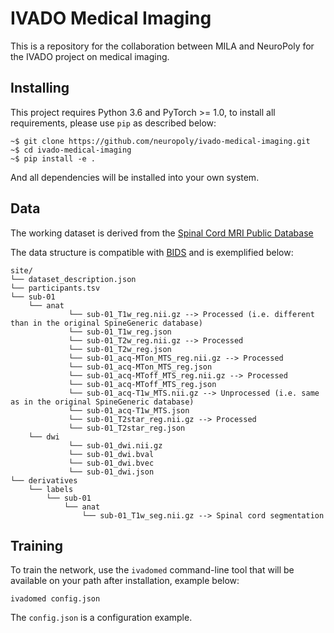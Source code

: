 # IVADO Medical Imaging
This is a repository for the collaboration between MILA and NeuroPoly for the IVADO project on medical imaging.

## Installing
This project requires Python 3.6 and PyTorch >= 1.0, to install all requirements, please use `pip` as described below:

```
~$ git clone https://github.com/neuropoly/ivado-medical-imaging.git
~$ cd ivado-medical-imaging
~$ pip install -e .
```

And all dependencies will be installed into your own system.

## Data
The working dataset is derived from the [Spinal Cord MRI Public Database](https://osf.io/76jkx/)

The data structure is compatible with [BIDS](http://bids.neuroimaging.io/) and is exemplified below:
~~~
site/
└── dataset_description.json
└── participants.tsv
└── sub-01
    └── anat
             └── sub-01_T1w_reg.nii.gz --> Processed (i.e. different than in the original SpineGeneric database)
             └── sub-01_T1w_reg.json
             └── sub-01_T2w_reg.nii.gz --> Processed
             └── sub-01_T2w_reg.json
             └── sub-01_acq-MTon_MTS_reg.nii.gz --> Processed
             └── sub-01_acq-MTon_MTS_reg.json
             └── sub-01_acq-MToff_MTS_reg.nii.gz --> Processed
             └── sub-01_acq-MToff_MTS_reg.json
             └── sub-01_acq-T1w_MTS.nii.gz --> Unprocessed (i.e. same as in the original SpineGeneric database)
             └── sub-01_acq-T1w_MTS.json
             └── sub-01_T2star_reg.nii.gz --> Processed
             └── sub-01_T2star_reg.json
    └── dwi
             └── sub-01_dwi.nii.gz
             └── sub-01_dwi.bval
             └── sub-01_dwi.bvec
             └── sub-01_dwi.json
└── derivatives
    └── labels
        └── sub-01
            └── anat
                └── sub-01_T1w_seg.nii.gz --> Spinal cord segmentation
~~~


## Training
To train the network, use the `ivadomed` command-line tool that will be available on your path after installation, example below:

```
ivadomed config.json
```

The `config.json` is a configuration example.
